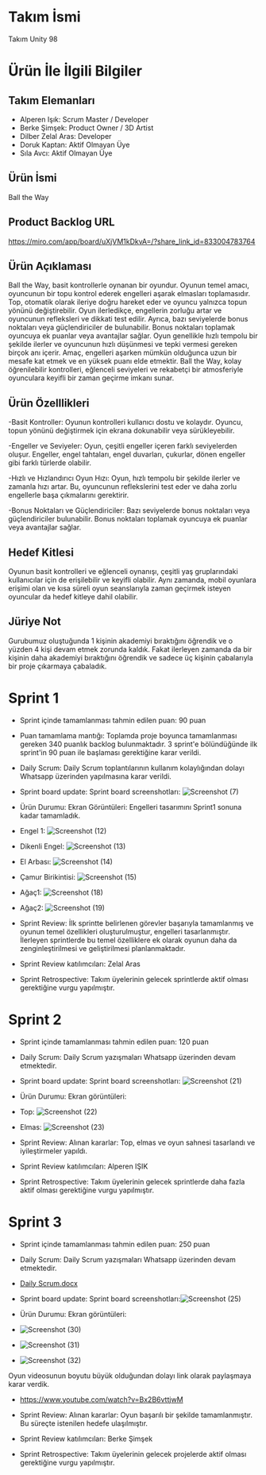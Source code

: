 
# Takım İsmi
Takım Unity 98
# Ürün İle İlgili Bilgiler #
## Takım Elemanları
- Alperen Işık: Scrum Master / Developer
- Berke Şimşek: Product Owner / 3D Artist
- Dilber Zelal Aras: Developer
- Doruk Kaptan: Aktif Olmayan Üye
- Sıla Avcı: Aktif Olmayan Üye
## Ürün İsmi
Ball the Way
## Product Backlog URL
https://miro.com/app/board/uXjVM1kDkvA=/?share_link_id=833004783764
## Ürün Açıklaması
Ball the Way, basit kontrollerle oynanan bir oyundur.  Oyunun temel amacı, oyuncunun bir topu kontrol ederek engelleri aşarak elmasları toplamasıdır. Top, otomatik olarak ileriye doğru hareket eder ve oyuncu yalnızca topun yönünü değiştirebilir. Oyun ilerledikçe, engellerin zorluğu artar ve oyuncunun refleksleri ve dikkati test edilir. Ayrıca, bazı seviyelerde bonus noktaları veya güçlendiriciler de bulunabilir. Bonus noktaları toplamak oyuncuya ek puanlar veya avantajlar sağlar. Oyun genellikle hızlı tempolu bir şekilde ilerler ve oyuncunun hızlı düşünmesi ve tepki vermesi gereken birçok anı içerir. Amaç, engelleri aşarken mümkün olduğunca uzun bir mesafe kat etmek ve en yüksek puanı elde etmektir.  Ball the Way, kolay öğrenilebilir kontrolleri, eğlenceli seviyeleri ve rekabetçi bir atmosferiyle oyunculara keyifli bir zaman geçirme imkanı sunar.
## Ürün Özelllikleri
-Basit Kontroller: Oyunun kontrolleri kullanıcı dostu ve kolaydır. Oyuncu, topun yönünü değiştirmek için ekrana dokunabilir veya sürükleyebilir.

-Engeller ve Seviyeler: Oyun, çeşitli engeller içeren farklı seviyelerden oluşur. Engeller, engel tahtaları, engel duvarları, çukurlar, dönen engeller gibi farklı türlerde olabilir.

-Hızlı ve Hızlandırıcı Oyun Hızı: Oyun, hızlı tempolu bir şekilde ilerler ve zamanla hızı artar. Bu, oyuncunun reflekslerini test eder ve daha zorlu engellerle başa çıkmalarını gerektirir.

-Bonus Noktaları ve Güçlendiriciler: Bazı seviyelerde bonus noktaları veya güçlendiriciler bulunabilir. Bonus noktaları toplamak oyuncuya ek puanlar veya avantajlar sağlar.
## Hedef Kitlesi
Oyunun basit kontrolleri ve eğlenceli oynanışı, çeşitli yaş gruplarındaki kullanıcılar için de erişilebilir ve keyifli olabilir. Aynı zamanda, mobil oyunlara erişimi olan ve kısa süreli oyun seanslarıyla zaman geçirmek isteyen oyuncular da hedef kitleye dahil olabilir.
## Jüriye Not
Gurubumuz oluştuğunda 1 kişinin akademiyi bıraktığını öğrendik ve o yüzden 4 kişi devam etmek zorunda kaldık. Fakat ilerleyen zamanda da bir kişinin daha akademiyi bıraktığını öğrendik ve sadece üç kişinin çabalarıyla bir proje çıkarmaya çabaladık.
# Sprint 1
 - Sprint içinde tamamlanması tahmin edilen puan: 90 puan
 - Puan tamamlama mantığı: Toplamda proje boyunca tamamlanması gereken 340 puanlık backlog bulunmaktadır. 3 sprint'e bölündüğünde ilk sprint'in 90 puan ile başlaması gerektiğine karar verildi.
 - Daily Scrum: Daily Scrum toplantılarının kullanım kolaylığından dolayı Whatsapp üzerinden yapılmasına karar verildi.
 - Sprint board update: Sprint board screenshotları: ![Screenshot (7)](https://github.com/Unity-with-98/Takim_Unity-98/assets/139650727/a949a6ab-c199-454d-9038-a36aff24fa0d)


 - Ürün Durumu: Ekran Görüntüleri: Engelleri tasarımını Sprint1 sonuna kadar tamamladık.
 - Engel 1: ![Screenshot (12)](https://github.com/Unity-with-98/Takim_Unity-98/assets/139650727/087e1325-fb44-4e28-984c-e1efc3511935)

 - Dikenli Engel: ![Screenshot (13)](https://github.com/Unity-with-98/Takim_Unity-98/assets/139650727/6f17f2e1-b761-40b1-a601-cee860df9267)

 - El Arbası: ![Screenshot (14)](https://github.com/Unity-with-98/Takim_Unity-98/assets/139650727/f99d1683-d261-48f0-9996-bbc89206293c)

 - Çamur Birikintisi: ![Screenshot (15)](https://github.com/Unity-with-98/Takim_Unity-98/assets/139650727/2515ff94-8adc-4964-803d-370ea5ad7196)

 - Ağaç1: ![Screenshot (18)](https://github.com/Unity-with-98/Takim_Unity-98/assets/139650727/6f9980b6-3f6f-40e8-af2e-bc86566d52b4)

 - Ağaç2: ![Screenshot (19)](https://github.com/Unity-with-98/Takim_Unity-98/assets/139650727/fddbbf37-bf94-4f46-9e4c-7ff06cf51e8b)

 - Sprint Review: İlk sprintte belirlenen görevler başarıyla tamamlanmış ve oyunun temel özellikleri oluşturulmuştur, engelleri tasarlanmıştır. İlerleyen sprintlerde bu temel özelliklere ek olarak oyunun daha da zenginleştirilmesi ve geliştirilmesi planlanmaktadır.
 - Sprint Review katılımcıları: Zelal Aras
 - Sprint Retrospective: Takım üyelerinin gelecek sprintlerde aktif olması gerektiğine vurgu yapılmıştır.
# Sprint 2
 - Sprint içinde tamamlanması tahmin edilen puan: 120 puan
 - Daily Scrum: Daily Scrum yazışmaları Whatsapp üzerinden devam etmektedir.
 - Sprint board update: Sprint board screenshotları: ![Screenshot (21)](https://github.com/Unity-with-98/Takim_Unity-98/assets/139650727/80b88a14-6e4c-486b-afcd-69cc1c82c512)

 - Ürün Durumu: Ekran görüntüleri:
 - Top: ![Screenshot (22)](https://github.com/Unity-with-98/Takim_Unity-98/assets/139650727/e971d0b6-9281-45ad-aa58-1a969bcced9f)

 - Elmas: ![Screenshot (23)](https://github.com/Unity-with-98/Takim_Unity-98/assets/139650727/4fdc8a1f-b4e8-4164-926a-c8c8f8ca7cd7)

 - Sprint Review: Alınan kararlar: Top, elmas ve oyun sahnesi tasarlandı ve iyileştirmeler yapıldı.
 - Sprint Review katılımcıları: Alperen IŞIK
 - Sprint Retrospective: Takım üyelerinin gelecek sprintlerde daha fazla aktif olması gerektiğine vurgu yapılmıştır.
# Sprint 3
 - Sprint içinde tamamlanması tahmin edilen puan: 250 puan
 - Daily Scrum: Daily Scrum yazışmaları Whatsapp üzerinden devam etmektedir.
 - [Daily Scrum.docx](https://github.com/Unity-with-98/Takim_Unity-98/files/12064206/Daily.Scrum.docx)

 - Sprint board update: Sprint board screenshotları:![Screenshot (25)](https://github.com/Unity-with-98/Takim_Unity-98/assets/139650727/b392d25f-289e-4ac0-9c62-834d21b7aa6a)

 - Ürün Durumu: Ekran görüntüleri:
 - ![Screenshot (30)](https://github.com/Unity-with-98/Takim_Unity-98/assets/139650727/0fd9f31b-df2a-4ab2-b974-5fc1f6c08fb4)

 - ![Screenshot (31)](https://github.com/Unity-with-98/Takim_Unity-98/assets/139650727/7fcf62d5-497c-4ec1-923f-bd5ac3457b53)

 - ![Screenshot (32)](https://github.com/Unity-with-98/Takim_Unity-98/assets/139650727/40c213f8-1171-4d9f-9e42-d28baac39976)

  Oyun videosunun boyutu büyük olduğundan dolayı link olarak paylaşmaya karar verdik.
 - https://www.youtube.com/watch?v=Bx2B6vttjwM
 
 - Sprint Review: Alınan kararlar: Oyun başarılı bir şekilde tamamlanmıştır. Bu süreçte istenilen hedefe ulaşılmıştır.
 - Sprint Review katılımcıları: Berke Şimşek
 - Sprint Retrospective: Takım üyelerinin gelecek projelerde aktif olması gerektiğine vurgu yapılmıştır.

